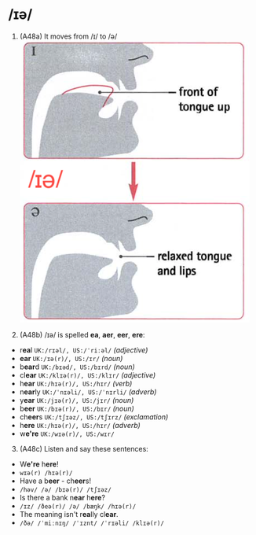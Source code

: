 # /ɪə/

1. (A48a) It moves from /ɪ/ to /ə/  
![ɪə](https://raw.githubusercontent.com/thanhduongvs/ipa/main/images/13_nguyen-am-ɪə.png)

2. (A48b) /ɪə/ is spelled **ea**, **aer**, **eer**, **ere**:
- r**ea**l ``UK:/rɪəl/, US:/ˈriːəl/`` *(adjective)*
- **ear** `UK:/ɪə(r)/, US:/ɪr/` *(noun)*
- b**ear**d `UK:/bɪəd/, US:/bɪrd/` *(noun)*
- cl**ear** `UK:/klɪə(r)/, US:/klɪr/` *(adjective)*
- h**ear** `UK:/hɪə(r)/, US:/hɪr/` *(verb)*
- n**ear**ly `UK:/ˈnɪəli/, US:/ˈnɪrli/` *(adverb)*
- y**ear** `UK:/jɪə(r)/, US:/jɪr/` *(noun)*
- b**eer** `UK:/bɪə(r)/, US:/bɪr/` *(noun)*
- ch**eer**s `UK:/tʃɪəz/, US:/tʃɪrz/` *(exclamation)*
- h**ere** `UK:/hɪə(r)/, US:/hɪr/` *(adverb)*
- w**e're** `UK:/wɪə(r)/, US:/wɪr/`

3. (A48c) Listen and say these sentences:
- W**e're** h**ere**!
- `wɪə(r) /hɪə(r)/`
- Have a b**eer** - ch**eer**s!
- `/həv/ /ə/ /bɪə(r)/ /tʃɪəz/`
- Is there a bank n**ear** h**ere**?
- `/ɪz/ /ðeə(r)/ /ə/ /bæŋk/ /hɪə(r)/`
- The meaning isn't r**ea**lly cl**ear**.
- `/ðə/ /ˈmiːnɪŋ/ /ˈɪznt/ /ˈrɪəli/ /klɪə(r)/`
